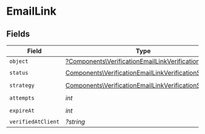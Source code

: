 # EmailLink


## Fields

| Field                                                                                                                        | Type                                                                                                                         | Required                                                                                                                     | Description                                                                                                                  |
| ---------------------------------------------------------------------------------------------------------------------------- | ---------------------------------------------------------------------------------------------------------------------------- | ---------------------------------------------------------------------------------------------------------------------------- | ---------------------------------------------------------------------------------------------------------------------------- |
| `object`                                                                                                                     | [?Components\VerificationEmailLinkVerificationObject](../../Models/Components/VerificationEmailLinkVerificationObject.md)    | :heavy_minus_sign:                                                                                                           | N/A                                                                                                                          |
| `status`                                                                                                                     | [Components\VerificationEmailLinkVerificationStatus](../../Models/Components/VerificationEmailLinkVerificationStatus.md)     | :heavy_check_mark:                                                                                                           | N/A                                                                                                                          |
| `strategy`                                                                                                                   | [Components\VerificationEmailLinkVerificationStrategy](../../Models/Components/VerificationEmailLinkVerificationStrategy.md) | :heavy_check_mark:                                                                                                           | N/A                                                                                                                          |
| `attempts`                                                                                                                   | *int*                                                                                                                        | :heavy_check_mark:                                                                                                           | N/A                                                                                                                          |
| `expireAt`                                                                                                                   | *int*                                                                                                                        | :heavy_check_mark:                                                                                                           | N/A                                                                                                                          |
| `verifiedAtClient`                                                                                                           | *?string*                                                                                                                    | :heavy_minus_sign:                                                                                                           | N/A                                                                                                                          |